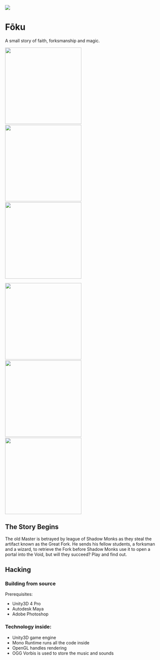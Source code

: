 <img src="http://eugeny.github.com/foku/readme/head.png">

# Fōku

A small story of faith, forksmanship and magic.

<img src="http://eugeny.github.com/foku/readme/ss1.png" width="250" /> &nbsp; <img src="http://eugeny.github.com/foku/readme/ss3.png" width="250" />  &nbsp; <img src="http://eugeny.github.com/foku/readme/ss2.png" width="250" />

<img src="http://eugeny.github.com/foku/readme/ss4.png" width="250" /> &nbsp; <img src="http://eugeny.github.com/foku/readme/ss6.png" width="250" />  &nbsp; <img src="http://eugeny.github.com/foku/readme/ss5.png" width="250" />


## The Story Begins

The old Master is betrayed by league of Shadow Monks as they steal the artifact known as the Great Fork. He sends his fellow students, a forksman and a wizard, to retrieve the Fork before Shadow Monks use it to open a portal into the Void, but will they succeed? Play and find out.

## Hacking

### Building from source

Prerequisites:

* Unity3D 4 Pro
* Autodesk Maya
* Adobe Photoshop

### Technology inside:

* Unity3D game engine
* Mono Runtime runs all the code inside
* OpenGL handles rendering
* OGG Vorbis is used to store the music and sounds
